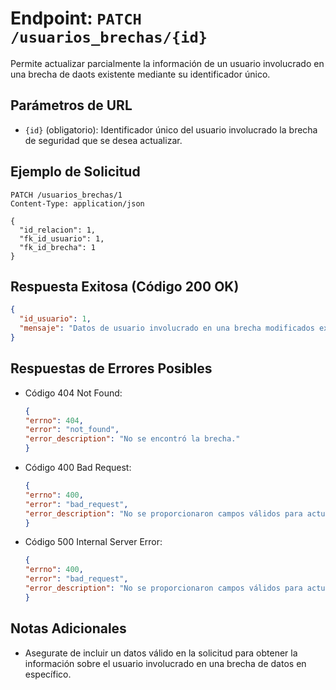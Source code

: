 # Endpoint: `PATCH /usuarios_brechas/{id}`

Permite actualizar parcialmente la información de un usuario involucrado en una brecha de daots existente mediante su identificador único.

## Parámetros de URL
-  `{id}` (obligatorio): Identificador único del usuario involucrado la brecha de seguridad que se desea actualizar.


## Ejemplo de Solicitud
```http
PATCH /usuarios_brechas/1
Content-Type: application/json

{
  "id_relacion": 1,
  "fk_id_usuario": 1,
  "fk_id_brecha": 1
}

```

## Respuesta Exitosa (Código 200 OK)
```json
{
  "id_usuario": 1,
  "mensaje": "Datos de usuario involucrado en una brecha modificados exitosamente."
}
```

## Respuestas de Errores Posibles
- Código 404 Not Found:

  ```json
  {
  "errno": 404,
  "error": "not_found",
  "error_description": "No se encontró la brecha."
  }
  ```

- Código 400 Bad Request:
  ```json
  {
  "errno": 400,
  "error": "bad_request",
  "error_description": "No se proporcionaron campos válidos para actualizar."
  }
  ``` 


- Código 500 Internal Server Error:
  ```json
  {
  "errno": 400,
  "error": "bad_request",
  "error_description": "No se proporcionaron campos válidos para actualizar."
  }
  ``` 

## Notas Adicionales

- Asegurate de incluir un datos válido en la solicitud para obtener la información
  sobre el usuario involucrado en una brecha de datos en específico.